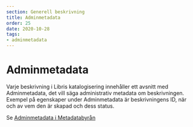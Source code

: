```yaml
---
section: Generell beskrivning
title: Adminmetadata
order: 25
date: 2020-10-28
tags:
- adminmetadata
--- 
```


# Adminmetadata

Varje beskrivning i Libris katalogisering innehåller ett avsnitt med Adminmetadata, det vill säga administrativ metadata om beskrivningen. Exempel på egenskaper under Adminmetadata är beskrivningens ID, när och av vem den är skapad och dess status. 

Se [Adminmetadata i Metadatabyrån](https://metadatabyran.kb.se/beskrivning/specialanvisningar/adminmetadata)
